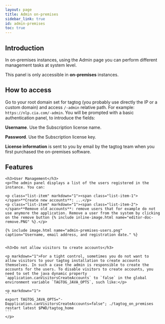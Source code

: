 ```yaml
---
layout: page
title: Admin on-premises
sidebar_link: true
id: admin-premises
toc: true
---
```


<div class="page-section">
  <div class="two-third-col">
    <h2>Introduction</h2>
    <p>In on-premises instances, using the Admin page you can perform different management tasks at system level.</p>
  </div>
  <div class="one-third-col">
    <div class="message">
      This panel is only accessible in <strong>on-premises</strong> instances.
    </div>
  </div>

  <div class="two-third-col">
    <h2>How to access</h2>
    <p>Go to your root domain set for tagtog (you probably use directly the IP or a custom domain) and access <code>/-admin</code> relative path. For example: <code>https://nlp.cia.com/-admin</code>. You will be prompted with a basic authentication panel, to introduce the fields:</p>
    <p class="list-item"><span class="list-item-1"></span><strong>Username</strong>. Use the Subscription license name.</p>
    <p class="list-item"><span class="list-item-2"></span><strong>Password</strong>. Use the Subscription license key.</p>
  </div>
  <div class="one-third-col">
    <div class="message">
      <strong>License information</strong> is sent to you by email by the tagtog team when you first purchased the on-premises software.
    </div>
  </div>

  <div class="two-third-col">
    <h2>Features</h2>


    <h3>User Management</h3>
    <p>The admin panel displays a list of the users registered in the instance. You can:

    <p class="list-item" markdown="1"><span class="list-item-1"></span>**Create new accounts**: ...</p>
    <p class="list-item" markdown="1"><span class="list-item-2"></span>**Remove old accounts**: remove users that for example do not use anymore the application. Remove a user from the system by clicking on the remove button {% include inline-image.html name="editor-doc-remove.PNG" %}.</p>

    {% include image.html name="admin-premises-users.png"  caption="Username, email address, and registration date." %}


    <h3>Do not allow visitors to create accounts</h3>

    <p markdown="1">For a tight control, sometimes you do not want to allow visitors to your tagtog installation to create accounts themselves. In such a case the admin is responsible to create the accounts for the users. To disable visitors to create accounts, you need to set the java dynamic property `application.canVisitorsCreateAccounts` to `false` in the global environment variable `TAGTOG_JAVA_OPTS`, such like:</p>

    <p markdown="1">
    ```
    export TAGTOG_JAVA_OPTS="-Dapplication.canVisitorsCreateAccounts=false"; ./tagtog_on_premises restart latest $PWD/tagtog_home    
    ```
    </p>
  </div>

</div>
